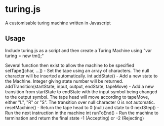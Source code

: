 turing.js
=========

A customisable turing machine written in Javascript

Usage
-----
Include turing.js as a script and then create a Turing Machine using "var turing = new tm();"

Several function then exist to allow the machine to be specified
setTape([char, ...]) - Set the tape using an array of characters.  The null character will be inserted automatically.
int addState() - Add a new state to the Machine.  Integer giving state number will be returned.
addTransition(startState, input, output, endState, tapeMove) - Add a new transition from startState to endState with the input symbol being changed to the output symbol.  The tape head will move according to tapeMove, either "L", "R" or "S".  The transition over null character 0 is not automatic.
resetMachine() - Return the tape head to 0 (null) and state to 0
nextStep() - Run the next instruction in the machine
int runToEnd() - Run the machine to termination and return the final state -1 (Accepting) or -2 (Rejecting)